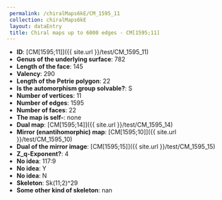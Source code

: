 ```yaml
--- 
 permalink: /chiralMaps6kE/CM_1595_11 
 collection: chiralMaps6kE
 layout: dataEntry
 title: Chiral maps up to 6000 edges - CM[1595;11]
---
```


- **ID**: [CM[1595;11]]({{ site.url }}/test/CM_1595_11)
- **Genus of the underlying surface**: 782
- **Length of the face**: 145
- **Valency**: 290
- **Length of the Petrie polygon**: 22
- **Is the automorphism group solvable?**: S
- **Number of vertices**: 11
- **Number of edges**: 1595
- **Number of faces**: 22
- **The map is self-**: none
- **Dual map**: [CM[1595;14]]({{ site.url }}/test/CM_1595_14)
- **Mirror (enantihomorphic) map**: [CM[1595;10]]({{ site.url }}/test/CM_1595_10)
- **Dual of the mirror image**: [CM[1595;15]]({{ site.url }}/test/CM_1595_15)
- **Z_q-Exponent?**: 4
- **No idea**:  117:9
- **No idea**: Y
- **No idea**: N
- **Skeleton**: Sk(11;2)^29
- **Some other kind of skeleton**: nan
